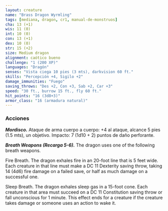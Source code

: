 ```yaml
---
layout: creature
name: "Brass Dragon Wyrmling"
tags: [mediana, dragon, cr1, manual-de-monstruos]
cha: 13 (+1)
wis: 11 (0)
int: 10 (0)
con: 13 (+1)
dex: 10 (0)
str: 15 (+2)
size: Medium dragon
alignment: caótico bueno
challenge: "1 (200 XP)"
languages: "Dragón"
senses: "Vista ciega 10 pies (3 mts), darkvision 60 ft."
skills: "Percepción +4, Sigilo +2"
damage_immunities: "Fuego"
saving_throws: "Des +2, Con +3, Sab +2, Car +3"
speed: "30 ft., burrow 15 ft., fly 60 ft."
hit_points: "16 (3d8+3)"
armor_class: "16 (armadura natural)"
---
```


### Acciones

***Mordisco.*** Ataque de arma cuerpo a cuerpo: +4 al ataque, alcance 5 pies (1.5 mts), un objetivo. Impacto: 7 (1d10 + 2) puntos de daño perforante.

***Breath Weapons (Recarga 5-6).*** The dragon uses one of the following breath weapons.

Fire Breath. The dragon exhales fire in an 20-foot line that is 5 feet wide. Each creature in that line must make a DC 11 Dexterity saving throw, taking 14 (4d6) fire damage on a failed save, or half as much damage on a successful one.

Sleep Breath. The dragon exhales sleep gas in a 15-foot cone. Each creature in that area must succeed on a DC 11 Constitution saving throw or fall unconscious for 1 minute. This effect ends for a creature if the creature takes damage or someone uses an action to wake it.